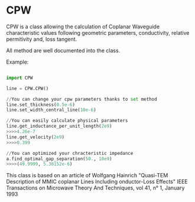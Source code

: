 CPW
===

CPW is a class allowing the calculation of Coplanar Waveguide characteristic values following geometric parameters, conductivity, relative permitivity and, loss tangent.

All method are well documented into the class.


Example:

`````python

import CPW

line = CPW.CPW()

//You can change your cpw parameters thanks to set method
line.set_thickness(0.5e-6)
line.set_width_central_line(10e-6)

//You can easily calculate physical parameters
line.get_inductance_per_unit_length(2e9)
>>>>4.26e-7
line.get_velocity(2e9)
>>>>0.399

//You can optimized your chracteristic impedance
a.find_optimal_gap_separation(50., 10e9)
>>>>(49.9999, 5.38152e-6)

`````


This class is based on an article of Wolfgang Hainrich
"Quasi-TEM Description of MMIC coplanar Lines Including onductor-Loss Effects"
 IEEE Transactions on Microwave Theory And Techniques, vol 41, n° 1, January 1993

